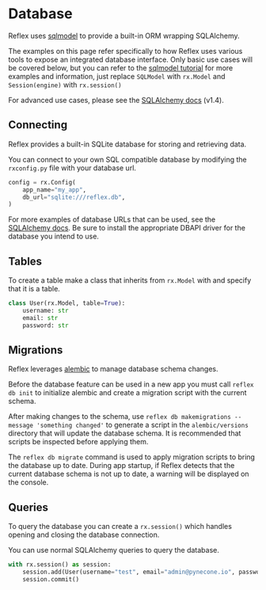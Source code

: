 # Database

Reflex uses [sqlmodel](https://sqlmodel.tiangolo.com) to provide a built-in ORM wrapping SQLAlchemy.

The examples on this page refer specifically to how Reflex uses various tools to
expose an integrated database interface.  Only basic use cases will be covered
below, but you can refer to the
[sqlmodel tutorial](https://sqlmodel.tiangolo.com/tutorial/select/)
for more examples and information, just replace `SQLModel` with `rx.Model` and
`Session(engine)` with `rx.session()`

For advanced use cases, please see the 
[SQLAlchemy docs](https://docs.sqlalchemy.org/en/14/orm/quickstart.html) (v1.4).
        
## Connecting

Reflex provides a built-in SQLite database for storing and retrieving data.

You can connect to your own SQL compatible database by modifying the 
`rxconfig.py` file with your database url.
            
```python
config = rx.Config(
    app_name="my_app",
    db_url="sqlite:///reflex.db",
)
```

For more examples of database URLs that can be used, see the [SQLAlchemy
docs](https://docs.sqlalchemy.org/en/14/core/engines.html#backend-specific-urls).
Be sure to install the appropriate DBAPI driver for the database you intend to
use.

## Tables

To create a table make a class that inherits from `rx.Model` with and specify
that it is a table.
```python
class User(rx.Model, table=True):
    username: str
    email: str
    password: str   
```

## Migrations

Reflex leverages [alembic](https://alembic.sqlalchemy.org/en/latest/)
to manage database schema changes.

Before the database feature can be used in a new app you must call `reflex db init`
to initialize alembic and create a migration script with the current schema.

After making changes to the schema, use
`reflex db makemigrations --message 'something changed'`
to generate a script in the `alembic/versions` directory that will update the
database schema. It is recommended that scripts be inspected before applying
them.

The `reflex db migrate` command is used to apply migration scripts to bring the
database up to date. During app startup, if Reflex detects that the current 
database schema is not up to date, a warning will be displayed on the console.

## Queries

To query the database you can create a `rx.session()`
which handles opening and closing the database connection.

You can use normal SQLAlchemy queries to query the database.

```python
with rx.session() as session:
    session.add(User(username="test", email="admin@pynecone.io", password="admin"))
    session.commit()
```